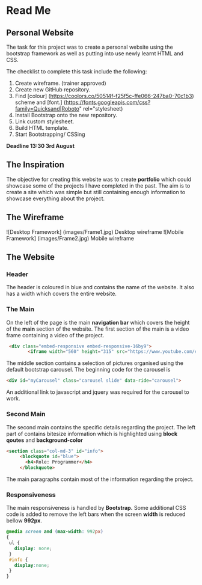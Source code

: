 # Read Me
## Personal Website

 The task for this project was to create a personal website using the bootstrap framework as well as putting into use newly learnt HTML and CSS.
 
 The checklist to complete this task include the following:
 
 1. Create wireframe. (trainer approved) 
 2. Create new GitHub repository.
 3. Find [colour] (https://coolors.co/50514f-f25f5c-ffe066-247ba0-70c1b3) scheme and [font.] (https://fonts.googleapis.com/css?family=Quicksand|Roboto" rel="stylesheet)
 4. Install Bootstrap onto the new repository.
 5. Link custom stylesheet.
 6. Build HTML template.
 7. Start Bootstrapping/ CSSing

 **Deadline 13:30 3rd August**
 
## The Inspiration
 The objective for creating this website was to create **portfolio** which could showcase some of the projects I have completed in the past. The aim is to create a site which was simple but still containing enough information to showcase everything about the project.
 
## The Wireframe
 
![Desktop Framework] (images/Frame1.jpg)
Desktop wireframe
![Mobile Framework] (images/Frame2.jpg)
Mobile wireframe
 
## The Website
 
### Header
The header is coloured in blue and contains the name of the website. It also has a width which covers the entire website.
 
### The Main
 
On the left of the page is the main **navigation bar** which covers the height of the **main** section of the website. The first section of the main is a video frame containing a video of the project. 
 
```html
 <div class="embed-responsive embed-responsive-16by9">
        <iframe width="560" height="315" src="https://www.youtube.com/embed/IANeffbCrLA" frameborder="0" allowfullscreen></iframe></div> 
```
The middle section contains a selection of pictures organised using the default bootstrap carousel. The beginning code for the carousel is 

```html
<div id="myCarousel" class="carousel slide" data-ride="carousel">
```
An additional link to javascript and jquery was required for the carousel to work.

### Second Main
 
 The second main contains the specific details regarding the project. The left part of contains bitesize information which is highlighted using **block qoutes** and **background-color**
 
 ```html
 <section class="col-md-3" id="info">
      <blockquote id="blue">
        <h4>Role: Programmer</h4>
      </blockquote>
 ```
 The main paragraphs contain most of the information regarding the project.
 
### Responsiveness
The main responsiveness is handled by **Bootstrap.** Some additional CSS code is added to remove the left bars when the screen **width** is reduced bellow **992px**.
 
 ```css
 @media screen and (max-width: 992px) 
{
  ul {
    display: none;
  }
  #info {
    display:none;
  }
}
 
